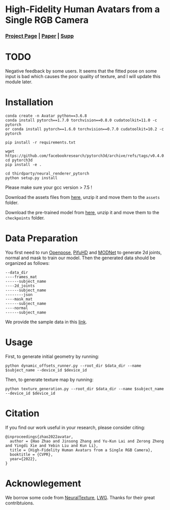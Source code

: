 # High-Fidelity Human Avatars from a Single RGB Camera
### [Project Page](http://cic.tju.edu.cn/faculty/likun/projects/HF-Avatar/)  | [Paper](http://cic.tju.edu.cn/faculty/likun/projects/HF-Avatar/assets/main.pdf) | [Supp](http://cic.tju.edu.cn/faculty/likun/projects/HF-Avatar/assets/supp.pdf)

# TODO
Negative feedback by some users. It seems that the fitted pose on some input is bad which causes the poor quality of texture, and I will update this module later.


# Installation

```
conda create -n Avatar python==3.6.8
conda install pytorch==1.7.0 torchvision==0.8.0 cudatoolkit=11.0 -c pytorch
or conda install pytorch==1.6.0 torchvision==0.7.0 cudatoolkit=10.2 -c pytorch

pip install -r requirements.txt

wget https://github.com/facebookresearch/pytorch3d/archive/refs/tags/v0.4.0.zip
cd pytorch3d
pip install -e .

cd thirdparty/neural_renderer_pytorch
python setup.py install 

```
Please make sure your gcc version > 7.5 !

Download the assets files from [here](https://drive.google.com/file/d/1uXH7_V1Gw5H9wP-aRjh9srwzHnin1G0S/view?usp=sharing), unzip it and move them to the `assets` folder. 

Download the pre-trained model from [here](https://drive.google.com/file/d/1mtLkVpqhWA1O_GMScG8l7dPaelPfv-BW/view?usp=sharing), unzip it and move them to the `checkpoints` folder.

# Data Preparation
You first need to run [Openpose](https://github.com/CMU-Perceptual-Computing-Lab/openpose), [PifuHD](https://github.com/facebookresearch/pifuhd) and [MODNet](https://github.com/ZHKKKe/MODNet) to generate 2d joints, normal and mask to train our model. 
Then the generated data should be organized as follows:
```
--data_dir
----frames_mat
------subject_name
----2d_joints
------subject_name
--------json
----mask_mat
------subject_name
----normal
------subject_name
```
We provide the sample data in this [link](https://drive.google.com/file/d/1CY2ABZKFdLYFV64E_KFXW87rNhkYDRVT/view?usp=sharing).

# Usage
First, to generate initial geometry by running:
```
python dynamic_offsets_runner.py --root_dir $data_dir --name $subject_name --device_id $device_id
```
Then, to generate texture map by running:
```
python texture_generation.py --root_dir $data_dir --name $subject_name --device_id $device_id
```


# Citation
If you find our work useful in your research, please consider citing:
```
@inproceedings{zhao2022avatar,
  author = {Hao Zhao and Jinsong Zhang and Yu-Kun Lai and Zerong Zheng and Yingdi Xie and Yebin Liu and Kun Li},
  title = {High-Fidelity Human Avatars from a Single RGB Camera},
  booktitle = {CVPR},
  year={2022},
}
```

# Acknowlegement
We borrow some code from [NeuralTexture](https://github.com/SSRSGJYD/NeuralTexture), [LWG](https://github.com/svip-lab/impersonator). Thanks for their great contribtuions.
